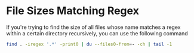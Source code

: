 # File Sizes Matching Regex

If you're trying to find the size of all files whose name matches a regex within a certain directory recursively, you can use the following command

```bash
find . -iregex '.*' -print0 | du --files0-from=- -ch | tail -1
```